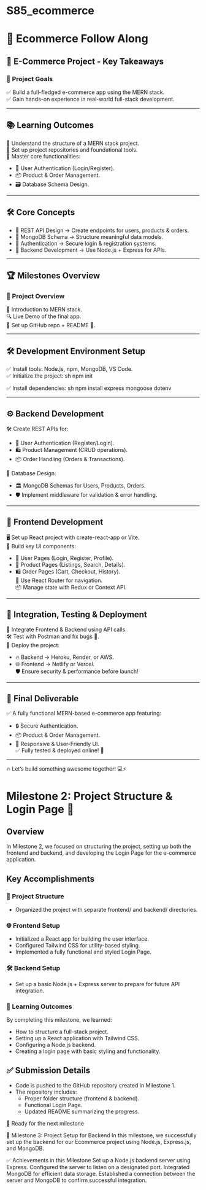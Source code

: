# S85_ecommerce

# 🛒 Ecommerce Follow Along

## 🚀 E-Commerce Project - Key Takeaways

### 🎯 Project Goals
✅ Build a full-fledged e-commerce app using the MERN stack.  
✅ Gain hands-on experience in real-world full-stack development.  

---

## 📚 Learning Outcomes
📌 Understand the structure of a MERN stack project.  
📌 Set up project repositories and foundational tools.  
📌 Master core functionalities:
- 🔑 User Authentication (Login/Register).  
- 📦 Product & Order Management.  
- 🗃 Database Schema Design.  

---

## 🛠 Core Concepts
- 🔹 REST API Design → Create endpoints for users, products & orders.  
- 🔹 MongoDB Schema → Structure meaningful data models.  
- 🔹 Authentication → Secure login & registration systems.  
- 🔹 Backend Development → Use Node.js + Express for APIs.  

---

## 🏆 Milestones Overview

### 📌 Project Overview
🚀 Introduction to MERN stack.  
🔍 Live Demo of the final app.  
📌 Set up GitHub repo + README 📜.  

---

## 🛠 Development Environment Setup
✅ Install tools: Node.js, npm, MongoDB, VS Code.  
✅ Initialize the project:
sh
npm init

✅ Install dependencies:
sh
npm install express mongoose dotenv


---

## ⚙ Backend Development
🛠 Create REST APIs for:
- 👤 User Authentication (Register/Login).  
- 🛍 Product Management (CRUD operations).  
- 📦 Order Handling (Orders & Transactions).  

📌 Database Design:
- 🏛 MongoDB Schemas for Users, Products, Orders.  
- 🛡 Implement middleware for validation & error handling.  

---

## 🎨 Frontend Development
🖥 Set up React project with create-react-app or Vite.  
🎨 Build key UI components:
- 🔑 User Pages (Login, Register, Profile).  
- 🛒 Product Pages (Listings, Search, Details).  
- 🛍 Order Pages (Cart, Checkout, History).  
🔀 Use React Router for navigation.  
📦 Manage state with Redux or Context API.  

---

## 🔗 Integration, Testing & Deployment
🔗 Integrate Frontend & Backend using API calls.  
🛠 Test with Postman and fix bugs 🐞.  
🚀 Deploy the project:
- 🔥 Backend → Heroku, Render, or AWS.  
- 🌐 Frontend → Netlify or Vercel.  
🛡 Ensure security & performance before launch!  

---

## 🎯 Final Deliverable
✅ A fully functional MERN-based e-commerce app featuring:
- 🔒 Secure Authentication.  
- 📦 Product & Order Management.  
- 📱 Responsive & User-Friendly UI.  
✅ Fully tested & deployed online! 🚀  

---

🔥 Let’s build something awesome together! 💻⚡  

# Milestone 2: Project Structure & Login Page 🚀  

## Overview  
In Milestone 2, we focused on structuring the project, setting up both the frontend and backend, and developing the Login Page for the e-commerce application.  

## Key Accomplishments  

### 📁 Project Structure  
- Organized the project with separate frontend/ and backend/ directories.  

### 🌐 Frontend Setup  
- Initialized a React app for building the user interface.  
- Configured Tailwind CSS for utility-based styling.  
- Implemented a fully functional and styled Login Page.  

### 🛠 Backend Setup  
- Set up a basic Node.js + Express server to prepare for future API integration.  

### 🎯 Learning Outcomes  
By completing this milestone, we learned:  
- How to structure a full-stack project.  
- Setting up a React application with Tailwind CSS.  
- Configuring a Node.js backend.  
- Creating a login page with basic styling and functionality.  

## ✅ Submission Details  
- Code is pushed to the GitHub repository created in Milestone 1.  
- The repository includes:  
  - Proper folder structure (frontend & backend).  
  - Functional Login Page.  
  - Updated README summarizing the progress.  

🚀 Ready for the next milestone


📌 Milestone 3: Project Setup for Backend
In this milestone, we successfully set up the backend for our Ecommerce project using Node.js, Express.js, and MongoDB.

✅ Achievements in this Milestone
Set up a Node.js backend server using Express.
Configured the server to listen on a designated port.
Integrated MongoDB for efficient data storage.
Established a connection between the server and MongoDB to confirm successful integration.
